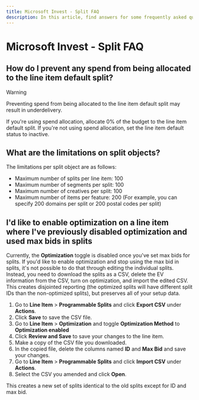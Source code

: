 ```yaml
---
title: Microsoft Invest - Split FAQ
description: In this article, find answers for some frequently asked questions regarding splits.
---
```


# Microsoft Invest - Split FAQ

## How do I prevent any spend from being allocated to the line item default split?

> [!WARNING]
> Preventing spend from being allocated to the line item default split may result in underdelivery.

If you're using spend allocation, allocate 0% of the budget to the line item default split. If you're not using spend allocation, set the line item default status to inactive.

## What are the limitations on split objects?

The limitations per split object are as follows:

- Maximum number of splits per line item: 100
- Maximum number of segments per split: 100
- Maximum number of creatives per split: 100
- Maximum number of items per feature: 200 (For example, you can specify 200 domains per split or 200 postal codes per split)

## I'd like to enable optimization on a line item where I've previously disabled optimization and used max bids in splits

Currently, the **Optimization** toggle is disabled once you've set max bids for splits. If you'd like to enable optimization and stop using the max bid in splits, it's not possible to do that through editing the individual splits. Instead, you need to download the splits as a CSV, delete the EV information from the CSV, turn on optimization, and import the edited CSV. This creates disjointed reporting (the optimized splits will have different split IDs than the non-optimized splits), but preserves all of your setup data.

1. Go to **Line Item** > **Programmable Splits** and click **Export CSV** under **Actions**.
1. Click **Save** to save the CSV file.
1. Go to **Line Item** > **Optimization** and toggle **Optimization Method** to **Optimization enabled**
1. Click **Review and Save** to save your changes to the line item.
1. Make a copy of the CSV file you downloaded.
1. In the copied file, delete the columns named **ID** and **Max Bid** and save your changes.
1. Go to **Line Item** > **Programmable Splits** and click **Import CSV** under **Actions**.
1. Select the CSV you amended and click **Open**.

This creates a new set of splits identical to the old splits except for ID and max bid.
